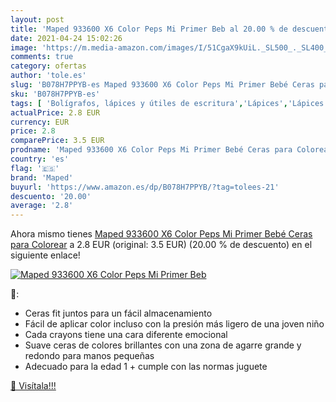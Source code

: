 ```yaml
---
layout: post
title: 'Maped 933600 X6 Color Peps Mi Primer Beb al 20.00 % de descuento'
date: 2021-04-24 15:02:26
image: 'https://m.media-amazon.com/images/I/51CgaX9kUiL._SL500_._SL400_.jpg'
comments: true
category: ofertas
author: 'tole.es'
slug: 'B078H7PPYB-es Maped 933600 X6 Color Peps Mi Primer Bebé Ceras para Colorear'
sku: 'B078H7PPYB-es'
tags: [ 'Bolígrafos, lápices y útiles de escritura','Lápices','Lápices de colores para adultos','Oficina y papelería','colorear','maped', ]
actualPrice: 2.8 EUR
currency: EUR
price: 2.8
comparePrice: 3.5 EUR
prodname: 'Maped 933600 X6 Color Peps Mi Primer Bebé Ceras para Colorear'
country: 'es'
flag: '🇪🇸'
brand: 'Maped'
buyurl: 'https://www.amazon.es/dp/B078H7PPYB/?tag=tolees-21'
descuento: '20.00'
average: '2.8'
---
```


Ahora mismo tienes [Maped 933600 X6 Color Peps Mi Primer Bebé Ceras para Colorear](https://www.amazon.es/dp/B078H7PPYB/?tag=tolees-21) a 2.8 EUR (original: 3.5 EUR) (20.00 %  de descuento) en el siguiente enlace!

[![Maped 933600 X6 Color Peps Mi Primer Beb](https://m.media-amazon.com/images/I/51CgaX9kUiL._SL500_._SL400_.jpg)](https://www.amazon.es/dp/B078H7PPYB/?tag=tolees-21)

🔎:

- Ceras fit juntos para un fácil almacenamiento
- Fácil de aplicar color incluso con la presión más ligero de una joven niño
- Cada crayons tiene una cara diferente emocional
- Suave ceras de colores brillantes con una zona de agarre grande y redondo para manos pequeñas
- Adecuado para la edad 1 + cumple con las normas juguete

[🛒 Visítala!!!](https://www.amazon.es/dp/B078H7PPYB/?tag=tolees-21)
